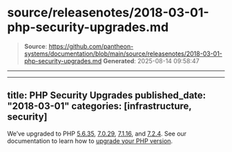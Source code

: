 # source/releasenotes/2018-03-01-php-security-upgrades.md

> **Source**: https://github.com/pantheon-systems/documentation/blob/main/source/releasenotes/2018-03-01-php-security-upgrades.md
> **Generated**: 2025-08-14 09:58:47

---

---
title: PHP Security Upgrades
published_date: "2018-03-01"
categories: [infrastructure, security]
---
We’ve upgraded to PHP [5.6.35](http://php.net/ChangeLog-5.php#5.6.35), [7.0.29](http://php.net/ChangeLog-7.php#7.0.29), [7.1.16](http://php.net/ChangeLog-7.php#7.1.16), and [7.2.4](http://php.net/ChangeLog-7.php#7.2.4). See our documentation to learn how to [upgrade your PHP version](/guides/php/php-versions).
